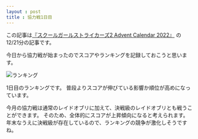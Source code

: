 ```yaml
---
layout : post
title : 協力戦1日目
---
```


この記事は[『スクールガールストライカーズ2 Advent Calendar 2022』](https://adventar.org/calendars/8200) の12/21分の記事です。

今日から協力戦が始まったのでスコアやランキングを記録しておこうと思います。

![ランキング](/SchoolGirlStrikersAdventCalendar2022/20221221.PNG)

1日目のランキングです。
普段よりスコアが伸びている影響か順位が高めになっています。

今月の協力戦は通常のレイドオブリに加えて、決戦級のレイドオブリとも戦うことができます。
そのため、全体的にスコアが上昇傾向になると考えられます。
年末なうえに決戦級が存在しているので、ランキングの競争が激化しそうですね。
